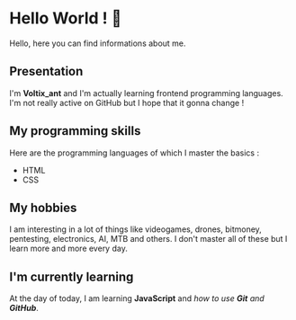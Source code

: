 <!---
- 👋 Hi, I’m @Voltix-ant
- 👀 I’m interested in ...
- 🌱 I’m currently learning ...
- 💞️ I’m looking to collaborate on ...
- 📫 How to reach me ...
--->

<!---
Voltix-ant/Voltix-ant is a ✨ special ✨ repository because its `README.md` (this file) appears on your GitHub profile.
You can click the Preview link to take a look at your changes.
--->

# Hello World ! 👋
Hello, here you can find informations about me.
## Presentation
I'm **Voltix_ant** and I'm actually learning frontend programming languages. I'm not really active on GitHub but I hope that it gonna change !

## My programming skills
Here are the programming languages of which I master the basics :
- HTML
- CSS

## My hobbies
I am interesting in a lot of things like videogames, drones, bitmoney, pentesting, electronics, AI, MTB and others. I don't master all of these but I learn more and more every day.

## I'm currently learning
At the day of today, I am learning **JavaScript** and *how to use __Git__ and __GitHub__*.
